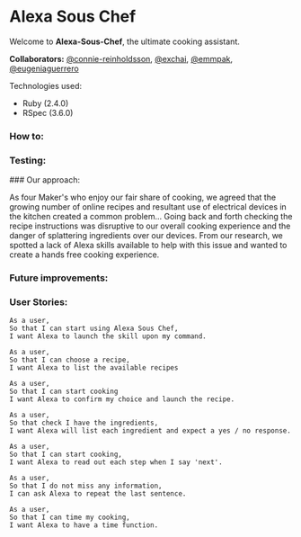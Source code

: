 # Alexa Sous Chef


Welcome to **Alexa-Sous-Chef**, the ultimate cooking assistant.

**Collaborators:** [@connie-reinholdsson](https://github.com/connie-reinholdsson), [@exchai](https://github.com/exchai93), [@emmpak](https://github.com/emmpak), [@eugeniaguerrero](https://github.com/emmpak)

Technologies used:
* Ruby (2.4.0)
* RSpec (3.6.0)

### How to:

### Testing:

### Our approach:

As four Maker's who enjoy our fair share of cooking, we agreed that the growing number of online recipes and resultant use of electrical devices in the kitchen created a common problem... Going back and forth checking the recipe instructions was disruptive to our overall cooking experience and the danger of splattering ingredients over our devices. From our research, we spotted a lack of Alexa skills available to help with this issue and wanted to create a hands free cooking experience.

### Future improvements:

### User Stories:

```
As a user,
So that I can start using Alexa Sous Chef,
I want Alexa to launch the skill upon my command.

As a user,
So that I can choose a recipe,
I want Alexa to list the available recipes

As a user,
So that I can start cooking
I want Alexa to confirm my choice and launch the recipe.

As a user,
So that check I have the ingredients,
I want Alexa will list each ingredient and expect a yes / no response.

As a user,
So that I can start cooking,
I want Alexa to read out each step when I say 'next'.

As a user,
So that I do not miss any information,
I can ask Alexa to repeat the last sentence.

As a user,
So that I can time my cooking,
I want Alexa to have a time function.
```
